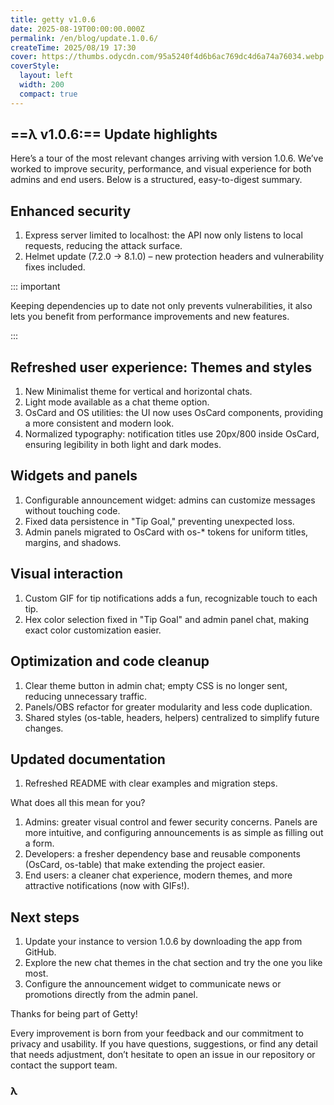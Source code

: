 ```yaml
---
title: getty v1.0.6
date: 2025-08-19T00:00:00.000Z
permalink: /en/blog/update.1.0.6/
createTime: 2025/08/19 17:30
cover: https://thumbs.odycdn.com/95a5240f4d6b6ac769dc4d6a74a76034.webp
coverStyle:
  layout: left
  width: 200
  compact: true
---
```


## ==λ v1.0.6:== Update highlights

Here’s a tour of the most relevant changes arriving with version 1.0.6. We’ve worked to improve security, performance, and visual experience for both admins and end users. Below is a structured, easy-to-digest summary.

## Enhanced security

1. Express server limited to localhost: the API now only listens to local requests, reducing the attack surface.
2. Helmet update (7.2.0 → 8.1.0) – new protection headers and vulnerability fixes included.

::: important

Keeping dependencies up to date not only prevents vulnerabilities, it also lets you benefit from performance improvements and new features.

:::

## Refreshed user experience: Themes and styles

1. New Minimalist theme for vertical and horizontal chats.
2. Light mode available as a chat theme option.
3. OsCard and OS utilities: the UI now uses OsCard components, providing a more consistent and modern look.
4. Normalized typography: notification titles use 20px/800 inside OsCard, ensuring legibility in both light and dark modes.

## Widgets and panels

1. Configurable announcement widget: admins can customize messages without touching code.
2. Fixed data persistence in "Tip Goal," preventing unexpected loss.
3. Admin panels migrated to OsCard with os-\* tokens for uniform titles, margins, and shadows.

## Visual interaction

1. Custom GIF for tip notifications adds a fun, recognizable touch to each tip.
2. Hex color selection fixed in "Tip Goal" and admin panel chat, making exact color customization easier.

## Optimization and code cleanup

1. Clear theme button in admin chat; empty CSS is no longer sent, reducing unnecessary traffic.
2. Panels/OBS refactor for greater modularity and less code duplication.
3. Shared styles (os-table, headers, helpers) centralized to simplify future changes.

## Updated documentation

1. Refreshed README with clear examples and migration steps.

What does all this mean for you?

1. Admins: greater visual control and fewer security concerns. Panels are more intuitive, and configuring announcements is as simple as filling out a form.
2. Developers: a fresher dependency base and reusable components (OsCard, os-table) that make extending the project easier.
3. End users: a cleaner chat experience, modern themes, and more attractive notifications (now with GIFs!).

## Next steps

1. Update your instance to version 1.0.6 by downloading the app from GitHub.
2. Explore the new chat themes in the chat section and try the one you like most.
3. Configure the announcement widget to communicate news or promotions directly from the admin panel.

Thanks for being part of Getty!

Every improvement is born from your feedback and our commitment to privacy and usability. If you have questions, suggestions, or find any detail that needs adjustment, don’t hesitate to open an issue in our repository or contact the support team.

### **λ**
